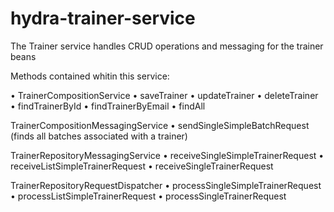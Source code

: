 # hydra-trainer-service

The Trainer service handles CRUD operations and messaging for the trainer beans

Methods contained whitin this service:

•	TrainerCompositionService 
•	saveTrainer
•	updateTrainer
•	deleteTrainer
•	findTrainerById
•	findTrainerByEmail
•	findAll

TrainerCompositionMessagingService
•	sendSingleSimpleBatchRequest (finds all batches associated with a trainer)

TrainerRepositoryMessagingService 
•	receiveSingleSimpleTrainerRequest
•	receiveListSimpleTrainerRequest
•	receiveSingleTrainerRequest

TrainerRepositoryRequestDispatcher 
•	processSingleSimpleTrainerRequest
•	processListSimpleTrainerRequest
•	processSingleTrainerRequest
